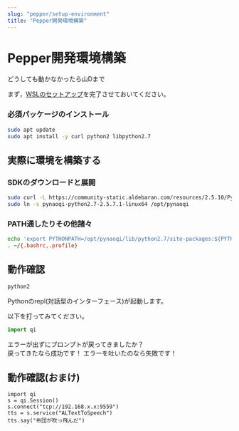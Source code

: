```yaml
---
slug: "pepper/setup-environment"
title: "Pepper開発環境構築"
---
```


# Pepper開発環境構築

どうしても動かなかったら山Dまで

まず，[WSLのセットアップ](/wsl2-setup)を完了させておいてください。

### 必須パッケージのインストール

```bash
sudo apt update
sudo apt install -y curl python2 libpython2.7
```

## 実際に環境を構築する

### SDKのダウンロードと展開

```bash
sudo curl -L https://community-static.aldebaran.com/resources/2.5.10/Python%20SDK/pynaoqi-python2.7-2.5.7.1-linux64.tar.gz | tar xz -C /opt
sudo ln -s pynaoqi-python2.7-2.5.7.1-linux64 /opt/pynaoqi
```

### PATH通したりその他諸々

```bash
echo 'export PYTHONPATH=/opt/pynaoqi/lib/python2.7/site-packages:${PYTHONPATH}' >> ~/.profile
. ~/{.bashrc,.profile}
```

## 動作確認

```bash
python2
```

Pythonのrepl(対話型のインターフェース)が起動します。

以下を打ってみてください。

```python
import qi
```

エラーが出ずにプロンプトが戻ってきましたか？  
戻ってきたなら成功です！
エラーを吐いたのなら失敗です！

## 動作確認(おまけ)

```python2
import qi
s = qi.Session()
s.connect("tcp://192.168.x.x:9559")
tts = s.service("ALTextToSpeech")
tts.say("布団が吹っ飛んだ")
```
